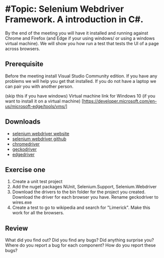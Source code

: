 #Topic: Selenium Webdriver Framework. 
A introduction in C#.
=====================================

By the end of the meeting you will have it installed and running against Chrome and Firefox 
(and Edge if your using windows/ or using a windows virtual machine).
We will show you how run a test that tests the UI of a page across browsers. 

## Prerequisite

Before the meeting install Visual Studio Community edition. 
If you have any problems we will help you get that installed. If you do not have a laptop we can pair you with another person. 

(skip this if you have windows)
Virtual machine link for Windows 10 (if you want to install it on a virtual machine) 
[https://developer.microsoft.com/en-us/microsoft-edge/tools/vms/]

## Downloads

* [selenium webdriver website](http://www.seleniumhq.org/download/)
* [selenium webdriver github](https://github.com/SeleniumHQ/selenium)
* [chromedriver](https://sites.google.com/a/chromium.org/chromedriver/downloads)
* [geckodriver](https://github.com/mozilla/geckodriver)
* [edgedriver](https://developer.microsoft.com/en-us/microsoft-edge/tools/webdriver/)

## Exercise one

1. Create a unit test project
2. Add the nuget packages NUnit, Selenium.Support, Selenium.Webdriver
3. Download the drivers to the bin folder for the project you created. Download the driver for each browser you have. Rename geckodriver to wires.exe
4. Create a test to go to wikipedia and search for "Limerick". Make this work for all the browsers. 

## Review

 What did you find out? Did you find any bugs?
 Did anything surprise you? Where do you report a bug for each component?
 How do you report these bugs?